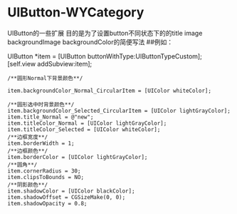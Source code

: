 # UIButton-WYCategory
UIButton的一些扩展
目的是为了设置button不同状态下的的title image backgroundImage backgroundColor的简便写法
##例如：

 
   UIButton *item = [UIButton buttonWithType:UIButtonTypeCustom];
    [self.view addSubview:item];
    
    /**圆形Normal下背景颜色**/
    
    item.backgroundColor_Normal_CircularItem = [UIColor whiteColor];
    
    /**圆形选中时背景颜色**/
    item.backgroundColor_Selected_CircularItem = [UIColor lightGrayColor];
    item.title_Normal = @"new";
    item.titleColor_Normal = [UIColor lightGrayColor];
    item.titleColor_Selected = [UIColor whiteColor];
    /**边框宽度**/
    item.borderWidth = 1;
    /**边框颜色**/
    item.borderColor = [UIColor lightGrayColor];
    /**圆角**/
    item.cornerRadius = 30;
    item.clipsToBounds = NO;
    /**阴影颜色**/
    item.shadowColor = [UIColor blackColor];
    item.shadowOffset = CGSizeMake(0, 0);
    item.shadowOpacity = 0.8;
    
